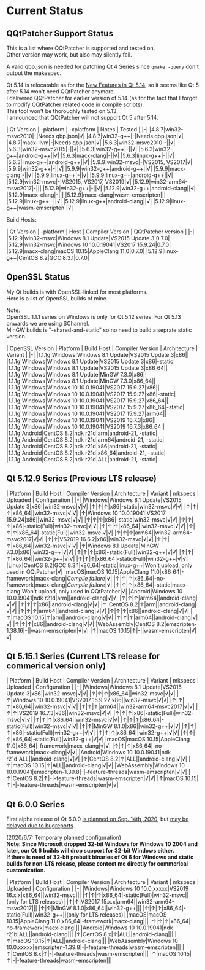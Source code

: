 # Current Status

## QQtPatcher Support Status

This is a list where QQtPatcher is supported and tested on.  
Other version may work, but also may silently fail.

A valid qbp.json is needed for patching Qt 4 Series since `qmake -query` don't output the makespec.

Qt 5.14 is relocatable as for the [New Features in Qt 5.14](https://wiki.qt.io/New_Features_in_Qt_5.14), so it seems like Qt 5 after 5.14 won't need QQtPatcher anymore.  
I delivered QQtPatcher for earlier version of 5.14 (as for the fact that I forgot to modify QQtPatcher related code in compile scripts).  
This tool won't be thoroughly tested on 5.13.  
I announced that QQtPatcher will not support Qt 5 after 5.14.

| Qt Version | -platform | -xplatform | Notes | Tested |
|-|
|4.8.7|win32-msvc2010|-|Needs qbp.json|√|
|4.8.7|win32-g++|-|Needs qbp.json|√|
|4.8.7|macx-llvm|-|Needs qbp.json|√|
|5.6.3|win32-msvc2010|-||√|
|5.6.3|win32-msvc2015|-||√|
|5.6.3|win32-g++|-||√|
|5.6.3|win32-g++|android-g++||√|
|5.6.3|macx-clang|-||√|
|5.6.3|linux-g++|-||√|
|5.6.3|linux-g++|android-g++||√|
|5.9.9|win32-msvc|-|VS2015, VS2017|√|
|5.9.9|win32-g++|-||√|
|5.9.9|win32-g++|android-g++||√|
|5.9.9|macx-clang|-||√|
|5.9.9|linux-g++|-||√|
|5.9.9|linux-g++|android-g++||√|
|5.12.9|win32-msvc|-|VS2015, VS2017, VS2019|√|
|5.12.9|win32-arm64-msvc2017|-|||
|5.12.9|win32-g++|-||√|
|5.12.9|win32-g++|android-clang||√|
|5.12.9|macx-clang|-|||
|5.12.9|macx-clang|wasm-emscripten|||
|5.12.9|linux-g++|-||√|
|5.12.9|linux-g++|android-clang||√|
|5.12.9|linux-g++|wasm-emscripten||√|

Build Hosts:

| Qt Version | -platform | Host | Compiler Version | QQtPatcher version |
|-|
|5.12.9|win32-msvc|Windows 8.1 Update|VS2015 Update 3|0.7.0|
|5.12.9|win32-msvc|Windows 10 10.0.19041|VS2017 15.9.24|0.7.0|
|5.12.9|macx-clang|macOS 10.15|AppleClang 11.0|0.7.0|
|5.12.9|linux-g++|CentOS 8.2|GCC 8.3.1|0.7.0|

## OpenSSL Status

My Qt builds is with OpenSSL-linked for most platforms.  
Here is a list of OpenSSL builds of mine.

Note:   
OpenSSL 1.1.1 series on Windows is only for Qt 5.12 series. For Qt 5.13 onwards we are using SChannel.  
MinGW builds is "-shared-and-static" so no need to build a seprate static version.

| OpenSSL Version | Platform | Build Host | Compiler Version | Architecture | Variant |
|-|
|1.1.1g|Windows|Windows 8.1 Update|VS2015 Update 3|x86||
|1.1.1g|Windows|Windows 8.1 Update|VS2015 Update 3|x86|-static|
|1.1.1g|Windows|Windows 8.1 Update|VS2015 Update 3|x86_64||
|1.1.1g|Windows|Windows 8.1 Update|MinGW 7.3.0|x86||
|1.1.1g|Windows|Windows 8.1 Update|MinGW 7.3.0|x86_64||
|1.1.1g|Windows|Windows 10 10.0.19041|VS2017 15.9.27|x86||
|1.1.1g|Windows|Windows 10 10.0.19041|VS2017 15.9.27|x86|-static|
|1.1.1g|Windows|Windows 10 10.0.19041|VS2017 15.9.27|x86_64||
|1.1.1g|Windows|Windows 10 10.0.19041|VS2017 15.9.27|x86_64|-static|
|1.1.1g|Windows|Windows 10 10.0.19041|VS2017 15.9.27|arm64||
|1.1.1g|Windows|Windows 10 10.0.19041|VS2019 16.7.3|x86||
|1.1.1g|Windows|Windows 10 10.0.19041|VS2019 16.7.3|x86_64||
|1.1.1g|Android|CentOS 8.2|ndk r21d|arm|android-21, -static|
|1.1.1g|Android|CentOS 8.2|ndk r21d|arm64|android-21, -static|
|1.1.1g|Android|CentOS 8.2|ndk r21d|x86|android-21, -static|
|1.1.1g|Android|CentOS 8.2|ndk r21d|x86_64|android-21, -static|
|1.1.1g|Android|CentOS 8.2|ndk r21d|ALL|android-21, -static|

## Qt 5.12.9 Series (Previous LTS release)

| Platform | Build Host |  Compiler Version | Architecture | Variant | mkspecs | Uploaded | Configuration |
|-|
|Windows|Windows 8.1 Update|VS2015 Update 3|x86||win32-msvc|√|√|
|↑|↑|↑|x86|-static|win32-msvc|√|√|
|↑|↑|↑|x86_64||win32-msvc|√|√|
|↑|Windows 10 10.0.19041|VS2017 15.9.24|x86||win32-msvc|√|√|
|↑|↑|↑|x86|-static|win32-msvc|√|√|
|↑|↑|↑|x86|-static(Full)|win32-msvc|√|√|
|↑|↑|↑|x86_64||win32-msvc|√|√|
|↑|↑|↑|x86_64|-static(Full)|win32-msvc|√|√|
|↑|↑|↑|arm64||win32-arm64-msvc2017|√|√|
|↑|↑|VS2019 16.6.2|x86||win32-msvc|√|√|
|↑|↑|↑|x86_64||win32-msvc|√|√|
|↑|Windows 8.1 Update|MinGW 7.3.0|x86||win32-g++|√|√|
|↑|↑|↑|x86|-static(Full)|win32-g++|√|√|
|↑|↑|↑|x86_64||win32-g++|√|√|
|↑|↑|↑|x86_64|-static(Full)|win32-g++|√|√|
|Linux|CentOS 8.2|GCC 8.3.1|x86_64|-static|linux-g++|Won't upload, only used in QQtPatcher|√|
|macOS|macOS 10.15|AppleClang 11.0|x86_64|-framework|macx-clang|_Compile failure_|√|
|↑|↑|↑|x86_64|-no-framework|macx-clang|_Compile failure_|√|
|↑|↑|↑|x86_64|-static|macx-clang|Won't upload, only used in QQtPatcher|√|
|Android|Windows 10 10.0.19041|ndk r21d|arm||android-clang|√|√|
|↑|↑|↑|arm64||android-clang|√|√|
|↑|↑|↑|x86||android-clang|√|√|
|↑|CentOS 8.2|↑|arm||android-clang|√|√|
|↑|↑|↑|arm64||android-clang|√|√|
|↑|↑|↑|x86||android-clang|√|√|
|↑|macOS 10.15|↑|arm||android-clang|√|√|
|↑|↑|↑|arm64||android-clang|√|√|
|↑|↑|↑|x86||android-clang|√|√|
|WebAssembly|CentOS 8.2|emscripten-1.38.16|-||wasm-emscripten|√|√|
|↑|macOS 10.15|↑|-||wasm-emscripten|√|√|

## Qt 5.15.1 Series (Current LTS release for commerical version only)

| Platform | Build Host |  Compiler Version | Architecture | Variant | mkspecs | Uploaded | Configuration |
|-|
|Windows|Windows 8.1 Update|VS2015 Update 3|x86||win32-msvc|√|√|
|↑|↑|↑|x86_64||win32-msvc|√|√|
|↑|Windows 10 10.0.19041|VS2017 15.9.27|x86||win32-msvc|√|√|
|↑|↑|↑|x86_64||win32-msvc|√|√|
|↑|↑|↑|arm64||win32-arm64-msvc2017|√|√|
|↑|↑|VS2019 16.7.3|x86||win32-msvc|√|√|
|↑|↑|↑|x86|-static(Full)|win32-msvc|√|√|
|↑|↑|↑|x86_64||win32-msvc|√|√|
|↑|↑|↑|x86_64|-static(Full)|win32-msvc|√|√|
|↑|↑|MinGW 8.1.0|x86||win32-g++|√|√|
|↑|↑|↑|x86|-static(Full)|win32-g++|√|√|
|↑|↑|↑|x86_64||win32-g++|√|√|
|↑|↑|↑|x86_64|-static(Full)|win32-g++|√|√|
|macOS|macOS 10.15|AppleClang 11.0|x86_64|-framework|macx-clang|√|√|
|↑|↑|↑|x86_64|-no-framework|macx-clang|√|√|
|Android|Windows 10 10.0.19041|ndk r21d|ALL||android-clang|√|√|
|↑|CentOS 8.2|↑|ALL||android-clang|√|√|
|↑|macOS 10.15|↑|ALL||android-clang|√|√|
|WebAssembly|Windows 10 10.0.19041|emscripten-1.39.8|-|-feature-threads|wasm-emscripten|√|√|
|↑|CentOS 8.2|↑|-|-feature-threads|wasm-emscripten|√|√|
|↑|macOS 10.15|↑|-|-feature-threads|wasm-emscripten|√|√|

## Qt 6.0.0 Series

First alpha release of Qt 6.0.0 [is planned on Sep. 14th, 2020](https://lists.qt-project.org/pipermail/releasing/2020-May/002777.html), but [may be delayed due to bugreports](https://lists.qt-project.org/pipermail/releasing/2020-September/002794.html).

(2020/6/7: Temporary planned configuration)  
<b>Note: Since Microsoft dropped 32-bit Windows for Windows 10 2004 and later, our Qt 6 builds will drop support for 32-bit Windows either.  
If there is need of 32-bit prebuilt binaries of Qt 6 for Windows and static builds for non-LTS release, please contect me directly for commerical customization.</b>

| Platform | Build Host |  Compiler Version | Architecture | Variant | mkspecs | Uploaded | Configuration |
|-|
|Windows|Windows 10 10.0.xxxxx|VS2019 16.x.x|x86_64||win32-msvc|||
|↑|↑|↑|x86_64|-static(Full)|win32-msvc||(only for LTS releases)|
|↑|↑|VS2017 15.x.x|arm64||win32-arm64-msvc2017|||
|↑|↑|MinGW 8.1.0|x86_64||win32-g++|||
|↑|↑|↑|x86_64|-static(Full)|win32-g++||(only for LTS releases)|
|macOS|macOS 10.15|AppleClang 11.0|x86_64|-framework|macx-clang|||
|↑|↑|↑|x86_64|-no-framework|macx-clang|||
|Android|Windows 10 10.0.19041|ndk r21b|ALL||android-clang|||
|↑|CentOS 8.x|↑|ALL||android-clang|||
|↑|macOS 10.15|↑|ALL||android-clang|||
|WebAssembly|Windows 10 10.0.xxxxx|emscripten-1.39.8|-|-feature-threads|wasm-emscripten|||
|↑|CentOS 8.x|↑|-|-feature-threads|wasm-emscripten|||
|↑|macOS 10.15|↑|-|-feature-threads|wasm-emscripten|||

